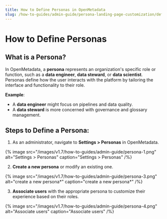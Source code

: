 ```yaml
---
title: How to Define Personas in OpenMetadata
slug: /how-to-guides/admin-guide/persona-landing-page-customization/defining-persona
---
```


# How to Define Personas

## What is a Persona?
In OpenMetadata, a **persona** represents an organization's specific role or function, such as a **data engineer**, **data steward**, or **data scientist**. Personas define how the user interacts with the platform by tailoring the interface and functionality to their role.

**Example**:  
- A **data engineer** might focus on pipelines and data quality.
- A **data steward** is more concerned with governance and glossary management.

## Steps to Define a Persona:

1. As an administrator, navigate to **Settings > Personas** in OpenMetadata.

{% image
src="/images/v1.7/how-to-guides/admin-guide/persona-1.png"
alt="Settings > Personas"
caption="Settings > Personas"
/%}

2. **Create a new persona** or modify an existing one.

{% image
src="/images/v1.7/how-to-guides/admin-guide/persona-3.png"
alt="create a new persona*"
caption="create a new persona*"
/%}

3. **Associate users** with the appropriate persona to customize their experience based on their roles.

{% image
src="/images/v1.7/how-to-guides/admin-guide/persona-4.png"
alt="Associate users"
caption="Associate users"
/%}
